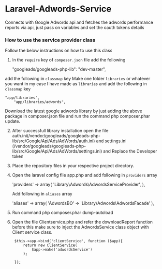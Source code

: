 # Laravel-Adwords-Service

Connects with Google Adwords api and fetches the adwords performance reports via api, just pass on variables and set the oauth tokens details

### How to use the service provider class
Follow the below instructions on how to use this class
1) In the `require` key of `composer.json` file add the following
	
	"googleads/googleads-php-lib": "dev-master",
	
	
add the following in `classmap` key
Make one folder `libraries` or whatever you want in my case I have made as `libraries` and add the following in `classmap` key
	
	"app/libraries",
        "app/libraries/adwords",
       

Download the latest google adwords library by just adding the above package in composer.json file and run the command php composer.phar update.

2) After successfull  library installation open the file auth.ini(/vendor/googleads/googleads-php-lib/src/Google/Api/Ads/AdWords/auth.ini) and settings.ini (/vendor/googleads/googleads-php-lib/src/Google/Api/Ads/AdWords/settings.ini) and Replace the Developer token

3) Place the repository files in your respective project directory.

4) Open the laravel config file app.php and add following in `providers` array


	'providers' =>	array(
		'Library\Adwords\AdwordsServiceProvider',
		),
		
		
		
	Add following in `aliases` array
	
	
	'aliases' => array(
                'AdwordsBO'         => 'Library\Adwords\AdwordsFacade'
		),
		
		

5) Run command php composer.phar dump-autoload

6) Open the file Clientservice.php and refer the downloadReport function before this make sure to inject the AdwordsService class object with Client service class.

        $this->app->bind('clientService', function ($app){
            return new ClientService(
                $app->make('adwordsService')    
            );
            
        });
   
